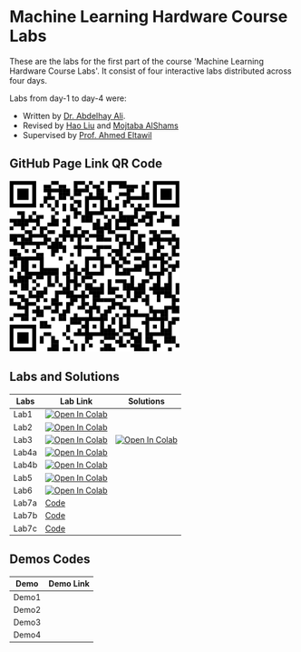 # Machine Learning Hardware Course Labs
 These are the labs for the first part of the course 'Machine Learning Hardware Course Labs'. It consist of four interactive labs distributed across four days.

 Labs from day-1 to day-4 were:
 - Written by [Dr. Abdelhay Ali](https://ccsl.kaust.edu.sa/profiles/abdelhay-ali).
 - Revised by [Hao Liu](https://accl.kaust.edu.sa/author/hao-liu/) and [Mojtaba AlShams](https://cemse.kaust.edu.sa/profiles/mojtaba-alshams)
 - Supervised by [Prof. Ahmed Eltawil](https://cemse.kaust.edu.sa/profiles/ahmed-eltawil)
## GitHub Page Link QR Code
<img src="The course github page link.png" width="300"/>

## Labs and Solutions

| Labs                                         | Lab Link  | Solutions  |
|----------------------------------------------|------------|------------|
| Lab1                          |  <a href="https://colab.research.google.com/github/MFShams/Machine-Learning-Hardware-Course-Labs/blob/main/Day_1/Lab1_notebook_MNIST.ipynb" target="_blank"><img src="https://colab.research.google.com/assets/colab-badge.svg" alt="Open In Colab"/></a>     |          |
| Lab2                       |  <a href="https://colab.research.google.com/github/MFShams/Machine-Learning-Hardware-Course-Labs/blob/main/Day_2/lab2_fcnn_notebook.ipynb" target="_blank"><img src="https://colab.research.google.com/assets/colab-badge.svg" alt="Open In Colab"/></a>     |          |
| Lab3                          | <a href="https://colab.research.google.com/github/MFShams/Machine-Learning-Hardware-Course-Labs/blob/main/Day_3/lab3-cnn.ipynb" target="_blank"><img src="https://colab.research.google.com/assets/colab-badge.svg" alt="Open In Colab"/></a>      |   <a href="https://colab.research.google.com/github/MFShams/Machine-Learning-Hardware-Course-Labs/blob/main/Day_3/lab3-cnn solution.ipynb" target="_blank"><img src="https://colab.research.google.com/assets/colab-badge.svg" alt="Open In Colab"/></a>       |
| Lab4a                                       | <a href="https://colab.research.google.com/github/MFShams/Machine-Learning-Hardware-Course-Labs/blob/main/Day_4/lab4a_ml_hardware.ipynb" target="_blank"><img src="https://colab.research.google.com/assets/colab-badge.svg" alt="Open In Colab"/></a>|          |
| Lab4b                                       |  <a href="https://colab.research.google.com/github/MFShams/Machine-Learning-Hardware-Course-Labs/blob/main/Day_4/Lab4b_HW benchmarking.ipynb" target="_blank"><img src="https://colab.research.google.com/assets/colab-badge.svg" alt="Open In Colab"/></a>|          |
| Lab5                                       |  <a href="https://colab.research.google.com/github/MFShams/Machine-Learning-Hardware-Course-Labs/blob/main/Day_5/lab5.ipynb" target="_blank"><img src="https://colab.research.google.com/assets/colab-badge.svg" alt="Open In Colab"/></a>|          |
| Lab6                                       |  <a href="https://colab.research.google.com/github/MFShams/Machine-Learning-Hardware-Course-Labs/blob/main/Day_6/lab6.ipynb" target="_blank"><img src="https://colab.research.google.com/assets/colab-badge.svg" alt="Open In Colab"/></a>|          |
| Lab7a                                       |  [Code](https://urldefense.com/v3/__https://colab.research.google.com/drive/1hQHxKFLX0V8dCuqzGGH4PqMwAbKV2Whd?usp=sharing__;!!Nmw4Hv0!wV7wDRg4aQHeoUgPH1hPillu1_ZVcHPiRgLkygwDBjmNmHLyAOY3BMBc8q6dPDmlUc2CtICmFdq3p_3h3IKTHy_39leN5YIJK_u0Pse7$)|          |
| Lab7b                                       |  [Code](https://colab.research.google.com/github/MFShams/Machine-Learning-Hardware-Course-Labs/blob/main/Day_6/lab6.ipynb)|          |
| Lab7c                                       |  [Code](https://colab.research.google.com/github/MFShams/Machine-Learning-Hardware-Course-Labs/blob/main/Day_6/lab6.ipynb)|          |
## Demos Codes

| Demo                                         | Demo Link  |
|----------------------------------------------|------------|
| Demo1                          |       |
| Demo2                       |       |
| Demo3                          |          |
| Demo4                                 |       |
